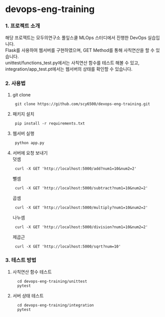 # devops-eng-training
### 1. 프로젝트 소개
해당 프로젝트는 모두의연구소 풀잎스쿨 MLOps 스터디에서 진행한 DevOps 실습입니다.  
Flask를 사용하여 웹서버를 구현하였으며, GET Method를 통해 사칙연산을 할 수 있습니다.  
unittest/functions_test.py에서는 사칙연산 함수를 테스트 해볼 수 있고, integration/app_test.pt에서는 웹서버의 상태를 확인할 수 있습니다.

### 2. 사용법
1. git clone
   ```shell
    git clone https://github.com/scy6500/devops-eng-training.git
    ```
2. 패키지 설치
   ```shell
    pip install -r requirements.txt
    ```
3. 웹서버 실행  
   ```shell
    python app.py
    ```
4. 서버에 요청 보내기  
   덧셈
   ```shell
    curl -X GET 'http://localhost:5000/add?num1=10&num2=2'
    ```
   뺄셈
   ```shell
    curl -X GET 'http://localhost:5000/subtract?num1=10&num2=2'
    ```
   곱셈
   ```shell
    curl -X GET 'http://localhost:5000/multiply?num1=10&num2=2'
    ```
   나누셈
   ```shell
    curl -X GET 'http://localhost:5000/division?num1=10&num2=2'
    ```
   제곱근
   ```shell
    curl -X GET 'http://localhost:5000/sqrt?num=10'
    ```

### 3. 테스트 방법
1. 사칙연산 함수 테스트
   ```shell
     cd devops-eng-training/unittest
     pytest
   ```
2. 서버 상태 테스트
   ```shell
     cd devops-eng-training/integration
     pytest
   ```